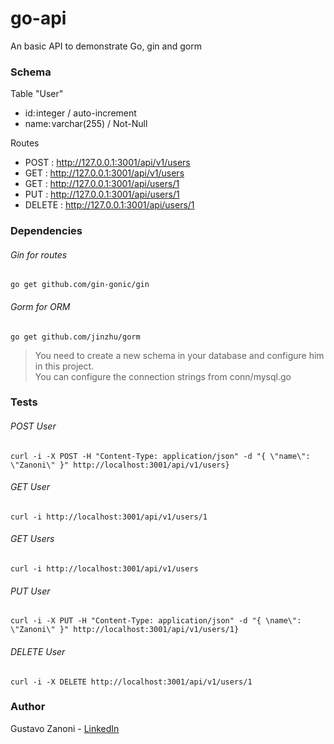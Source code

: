 ﻿# go-api

An basic API to demonstrate Go, gin and gorm

### Schema

Table "User"
* id: integer / auto-increment
* name: varchar(255) / Not-Null

Routes
* POST : http://127.0.0.1:3001/api/v1/users
* GET : http://127.0.0.1:3001/api/v1/users
* GET : http://127.0.0.1:3001/api/users/1
* PUT : http://127.0.0.1:3001/api/users/1
* DELETE : http://127.0.0.1:3001/api/users/1

### Dependencies 

###### Gin for routes
```
go get github.com/gin-gonic/gin
```
###### Gorm for ORM
```
go get github.com/jinzhu/gorm
```
> You need to create a new schema in your database and configure him in this project.<br>
> You can configure the connection strings from conn/mysql.go

### Tests

###### POST User
```
curl -i -X POST -H "Content-Type: application/json" -d "{ \"name\": \"Zanoni\" }" http://localhost:3001/api/v1/users}
```

###### GET User
```
curl -i http://localhost:3001/api/v1/users/1
```

###### GET Users
```
curl -i http://localhost:3001/api/v1/users
```

###### PUT User
```
curl -i -X PUT -H "Content-Type: application/json" -d "{ \name\": \"Zanoni\" }" http://localhost:3001/api/v1/users/1}
```

###### DELETE User
```
curl -i -X DELETE http://localhost:3001/api/v1/users/1
```
### Author
Gustavo Zanoni -
[LinkedIn](https://br.linkedin.com/in/gustavo-zanoni-6371a791 "LinkedIn Link")
